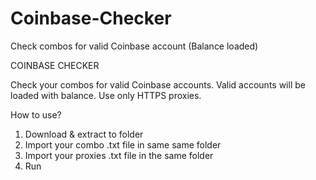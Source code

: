 # Coinbase-Checker
Check combos for valid Coinbase account (Balance loaded)


COINBASE CHECKER

Check your combos for valid Coinbase accounts.
Valid accounts will be loaded with balance.
Use only HTTPS proxies.

How to use?
1. Download & extract to folder
2. Import your combo .txt file in same same folder
3. Import your proxies .txt file in the same folder
4. Run 
